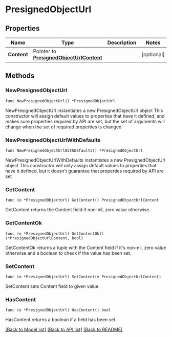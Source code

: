 # PresignedObjectUrl

## Properties

Name | Type | Description | Notes
------------ | ------------- | ------------- | -------------
**Content** | Pointer to [**PresignedObjectUrlContent**](PresignedObjectUrlContent.md) |  | [optional] 

## Methods

### NewPresignedObjectUrl

`func NewPresignedObjectUrl() *PresignedObjectUrl`

NewPresignedObjectUrl instantiates a new PresignedObjectUrl object
This constructor will assign default values to properties that have it defined,
and makes sure properties required by API are set, but the set of arguments
will change when the set of required properties is changed

### NewPresignedObjectUrlWithDefaults

`func NewPresignedObjectUrlWithDefaults() *PresignedObjectUrl`

NewPresignedObjectUrlWithDefaults instantiates a new PresignedObjectUrl object
This constructor will only assign default values to properties that have it defined,
but it doesn't guarantee that properties required by API are set

### GetContent

`func (o *PresignedObjectUrl) GetContent() PresignedObjectUrlContent`

GetContent returns the Content field if non-nil, zero value otherwise.

### GetContentOk

`func (o *PresignedObjectUrl) GetContentOk() (*PresignedObjectUrlContent, bool)`

GetContentOk returns a tuple with the Content field if it's non-nil, zero value otherwise
and a boolean to check if the value has been set.

### SetContent

`func (o *PresignedObjectUrl) SetContent(v PresignedObjectUrlContent)`

SetContent sets Content field to given value.

### HasContent

`func (o *PresignedObjectUrl) HasContent() bool`

HasContent returns a boolean if a field has been set.


[[Back to Model list]](../README.md#documentation-for-models) [[Back to API list]](../README.md#documentation-for-api-endpoints) [[Back to README]](../README.md)


